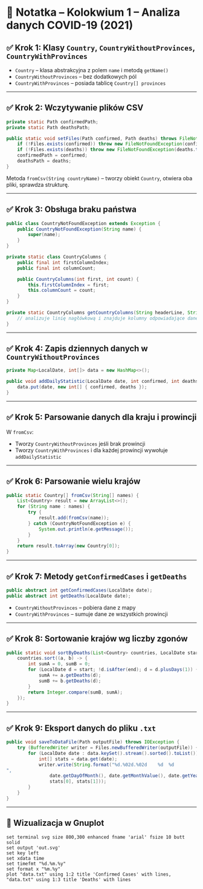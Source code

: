 
# 📘 Notatka – Kolokwium 1 – Analiza danych COVID-19 (2021)

## ✅ Krok 1: Klasy `Country`, `CountryWithoutProvinces`, `CountryWithProvinces`

- `Country` – klasa abstrakcyjna z polem `name` i metodą `getName()`
- `CountryWithoutProvinces` – bez dodatkowych pól
- `CountryWithProvinces` – posiada tablicę `Country[] provinces`

---

## ✅ Krok 2: Wczytywanie plików CSV

```java
private static Path confirmedPath;
private static Path deathsPath;

public static void setFiles(Path confirmed, Path deaths) throws FileNotFoundException {
    if (!Files.exists(confirmed)) throw new FileNotFoundException(confirmed.toString());
    if (!Files.exists(deaths)) throw new FileNotFoundException(deaths.toString());
    confirmedPath = confirmed;
    deathsPath = deaths;
}
```

Metoda `fromCsv(String countryName)` – tworzy obiekt `Country`, otwiera oba pliki, sprawdza strukturę.

---

## ✅ Krok 3: Obsługa braku państwa

```java
public class CountryNotFoundException extends Exception {
    public CountryNotFoundException(String name) {
        super(name);
    }
}
```

```java
private static class CountryColumns {
    public final int firstColumnIndex;
    public final int columnCount;

    public CountryColumns(int first, int count) {
        this.firstColumnIndex = first;
        this.columnCount = count;
    }
}
```

```java
private static CountryColumns getCountryColumns(String headerLine, String country) throws CountryNotFoundException {
    // analizuje linię nagłówkową i znajduje kolumny odpowiadające danemu państwu
}
```

---

## ✅ Krok 4: Zapis dziennych danych w `CountryWithoutProvinces`

```java
private Map<LocalDate, int[]> data = new HashMap<>();

public void addDailyStatistic(LocalDate date, int confirmed, int deaths) {
    data.put(date, new int[] { confirmed, deaths });
}
```

---

## ✅ Krok 5: Parsowanie danych dla kraju i prowincji

W `fromCsv`:

- Tworzy `CountryWithoutProvinces` jeśli brak prowincji
- Tworzy `CountryWithProvinces` i dla każdej prowincji wywołuje `addDailyStatistic`

---

## ✅ Krok 6: Parsowanie wielu krajów

```java
public static Country[] fromCsv(String[] names) {
    List<Country> result = new ArrayList<>();
    for (String name : names) {
        try {
            result.add(fromCsv(name));
        } catch (CountryNotFoundException e) {
            System.out.println(e.getMessage());
        }
    }
    return result.toArray(new Country[0]);
}
```

---

## ✅ Krok 7: Metody `getConfirmedCases` i `getDeaths`

```java
public abstract int getConfirmedCases(LocalDate date);
public abstract int getDeaths(LocalDate date);
```

- `CountryWithoutProvinces` – pobiera dane z mapy
- `CountryWithProvinces` – sumuje dane ze wszystkich prowincji

---

## ✅ Krok 8: Sortowanie krajów wg liczby zgonów

```java
public static void sortByDeaths(List<Country> countries, LocalDate start, LocalDate end) {
    countries.sort((a, b) -> {
        int sumA = 0, sumB = 0;
        for (LocalDate d = start; !d.isAfter(end); d = d.plusDays(1)) {
            sumA += a.getDeaths(d);
            sumB += b.getDeaths(d);
        }
        return Integer.compare(sumB, sumA);
    });
}
```

---

## ✅ Krok 9: Eksport danych do pliku `.txt`

```java
public void saveToDataFile(Path outputFile) throws IOException {
    try (BufferedWriter writer = Files.newBufferedWriter(outputFile)) {
        for (LocalDate date : data.keySet().stream().sorted().toList()) {
            int[] stats = data.get(date);
            writer.write(String.format("%d.%02d.%02d	%d	%d
",
                date.getDayOfMonth(), date.getMonthValue(), date.getYear() % 100,
                stats[0], stats[1]));
        }
    }
}
```

---

## 🧪 Wizualizacja w Gnuplot

```
set terminal svg size 800,300 enhanced fname 'arial' fsize 10 butt solid
set output 'out.svg'
set key left
set xdata time
set timefmt "%d.%m.%y"
set format x "%m.%y"
plot "data.txt" using 1:2 title 'Confirmed Cases' with lines,      "data.txt" using 1:3 title 'Deaths' with lines
```
